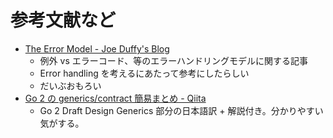 # 参考文献など

- [The Error Model - Joe Duffy's Blog](http://joeduffyblog.com/2016/02/07/the-error-model/)
  - 例外 vs エラーコード、等のエラーハンドリングモデルに関する記事
  - Error handling を考えるにあたって参考にしたらしい
  - だいぶおもろい
- [Go 2 の generics/contract 簡易まとめ - Qiita](https://qiita.com/lufia/items/242d25e8c93d88e22a2e)
  - Go 2 Draft Design Generics 部分の日本語訳 + 解説付き。分かりやすい気がする。
